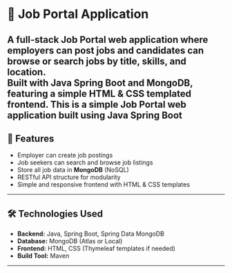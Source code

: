 # 🏢 Job Portal Application

A full-stack **Job Portal** web application where employers can post jobs and candidates can browse or search jobs by title, skills, and location.  
Built with **Java Spring Boot** and **MongoDB**, featuring a simple **HTML & CSS** templated frontend.
This is a **simple Job Portal web application** built using **Java Spring Boot** 
---

## 🚀 Features

- Employer can create job postings
- Job seekers can search and browse job listings
- Store all job data in **MongoDB** (NoSQL)
- RESTful API structure for modularity
- Simple and responsive frontend with HTML & CSS templates

---

## 🛠 Technologies Used

- **Backend:** Java, Spring Boot, Spring Data MongoDB
- **Database:** MongoDB (Atlas or Local)
- **Frontend:** HTML, CSS (Thymeleaf templates if needed)
- **Build Tool:** Maven

---


